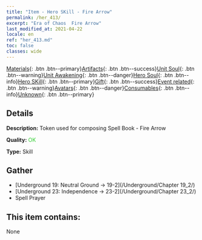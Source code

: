 ```yaml
---
title: "Item - Hero SKill - Fire Arrow"
permalink: /her_413/
excerpt: "Era of Chaos  Fire Arrow"
last_modified_at: 2021-04-22
locale: en
ref: "her_413.md"
toc: false
classes: wide
---
```

 [Materials](/Items/){: .btn .btn--primary}[Artifacts](/Items/Artifacts/){: .btn .btn--success}[Unit Soul](/Items/UnitSoul/){: .btn .btn--warning}[Unit Awakening](/Items/UnitAwakening/){: .btn .btn--danger}[Hero Soul](/Items/HeroSoul/){: .btn .btn--info}[Hero SKill](/Items/HeroSkill/){: .btn .btn--primary}[Gift](/Items/Gift/){: .btn .btn--success}[Event related](/Items/Events/){: .btn .btn--warning}[Avatars](/Items/Avatars/){: .btn .btn--danger}[Consumables](/Items/Consumables/){: .btn .btn--info}[Unknown](/Items/Unknown/){: .btn .btn--primary}

## Details
 **Description:** Token used for composing Spell Book - Fire Arrow

 **Quality:** <span style="color: #32CD32">OK</span>

 **Type:** Skill

## Gather

*    [Underground 19: Neutral Ground -> 19-2](/Underground/Chapter 19_2/) 
*    [Underground 23: Independence -> 23-2](/Underground/Chapter 23_2/) 
*    Spell Prayer 

## This item contains:

  None

